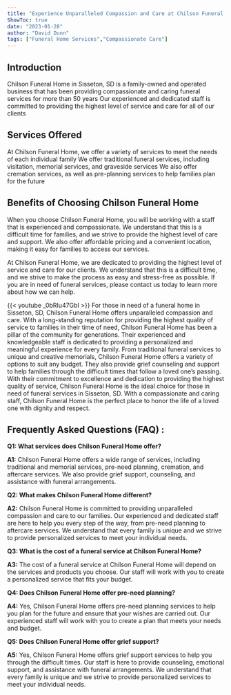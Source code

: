 ```yaml
---
title: "Experience Unparalleled Compassion and Care at Chilson Funeral Home in Sisseton, SD"
ShowToc: true 
date: "2023-01-28"
author: "David Dunn" 
tags: ["Funeral Home Services","Compassionate Care"]
---
```

## Introduction 
Chilson Funeral Home in Sisseton, SD is a family-owned and operated business that has been providing compassionate and caring funeral services for more than 50 years Our experienced and dedicated staff is committed to providing the highest level of service and care for all of our clients 

## Services Offered 
At Chilson Funeral Home, we offer a variety of services to meet the needs of each individual family We offer traditional funeral services, including visitation, memorial services, and graveside services We also offer cremation services, as well as pre-planning services to help families plan for the future 

## Benefits of Choosing Chilson Funeral Home 
When you choose Chilson Funeral Home, you will be working with a staff that is experienced and compassionate. We understand that this is a difficult time for families, and we strive to provide the highest level of care and support. We also offer affordable pricing and a convenient location, making it easy for families to access our services. 

At Chilson Funeral Home, we are dedicated to providing the highest level of service and care for our clients. We understand that this is a difficult time, and we strive to make the process as easy and stress-free as possible. If you are in need of funeral services, please contact us today to learn more about how we can help.

{{< youtube _0bRIu47GbI >}} 
For those in need of a funeral home in Sisseton, SD, Chilson Funeral Home offers unparalleled compassion and care. With a long-standing reputation for providing the highest quality of service to families in their time of need, Chilson Funeral Home has been a pillar of the community for generations. Their experienced and knowledgeable staff is dedicated to providing a personalized and meaningful experience for every family. From traditional funeral services to unique and creative memorials, Chilson Funeral Home offers a variety of options to suit any budget. They also provide grief counseling and support to help families through the difficult times that follow a loved one’s passing. With their commitment to excellence and dedication to providing the highest quality of service, Chilson Funeral Home is the ideal choice for those in need of funeral services in Sisseton, SD. With a compassionate and caring staff, Chilson Funeral Home is the perfect place to honor the life of a loved one with dignity and respect.

## Frequently Asked Questions (FAQ) :
**Q1: What services does Chilson Funeral Home offer?**

**A1:** Chilson Funeral Home offers a wide range of services, including traditional and memorial services, pre-need planning, cremation, and aftercare services. We also provide grief support, counseling, and assistance with funeral arrangements.

**Q2: What makes Chilson Funeral Home different?**

**A2:** Chilson Funeral Home is committed to providing unparalleled compassion and care to our families. Our experienced and dedicated staff are here to help you every step of the way, from pre-need planning to aftercare services. We understand that every family is unique and we strive to provide personalized services to meet your individual needs. 

**Q3: What is the cost of a funeral service at Chilson Funeral Home?**

**A3:** The cost of a funeral service at Chilson Funeral Home will depend on the services and products you choose. Our staff will work with you to create a personalized service that fits your budget. 

**Q4: Does Chilson Funeral Home offer pre-need planning?**

**A4:** Yes, Chilson Funeral Home offers pre-need planning services to help you plan for the future and ensure that your wishes are carried out. Our experienced staff will work with you to create a plan that meets your needs and budget. 

**Q5: Does Chilson Funeral Home offer grief support?**

**A5:** Yes, Chilson Funeral Home offers grief support services to help you through the difficult times. Our staff is here to provide counseling, emotional support, and assistance with funeral arrangements. We understand that every family is unique and we strive to provide personalized services to meet your individual needs.



